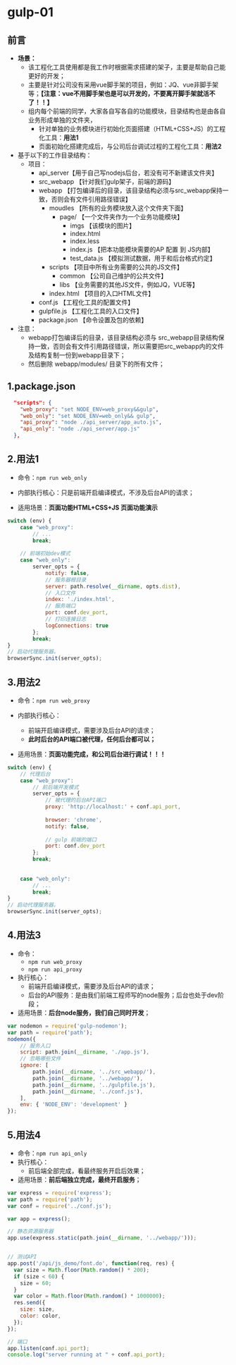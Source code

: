 # gulp-01

## 前言

* **场景：**
  * 该工程化工具使用都是我工作时根据需求搭建的架子，主要是帮助自己能更好的开发；
  * 主要是针对公司没有采用vue脚手架的项目，例如：JQ、vue非脚手架等；**【注意：vue不用脚手架也是可以开发的，不要离开脚手架就活不了！！】**
  * 组内每个前端的同学，大家各自写各自的功能模块，目录结构也是由各自业务形成单独的文件夹，
    * 针对单独的业务模块进行初始化页面搭建（HTML+CSS+JS）的工程化工具：**用法1**
    * 页面初始化搭建完成后，与公司后台调试过程的工程化工具：**用法2**
* 基于以下的工作目录结构：
  * 项目：
    * api_server【用于自己写nodejs后台，若没有可不新建该文件夹】
    * src_webapp  【针对我们gulp架子，前端的源码】
    * webapp  【打包编译后的目录，该目录结构必须与src_webapp保持一致，否则会有文件引用路径错误】
      * moudles 【所有的业务模块放入这个文件夹下面】
        * page/ 【一个文件夹作为一个业务功能模块】
          - imgs 【该模块的图片】
          - index.html
          - index.less
          - index.js 【把本功能模块需要的AP 配置 到 JS内部】
          - test_data.js 【模拟测试数据，用于和后台格式约定】
      * scripts 【项目中所有业务需要的公共的JS文件】
        * common 【公司自己维护的公共文件】
        * libs 【业务需要的其他JS文件，例如JQ，VUE等】
      * index.html 【项目的入口HTML文件】
    * conf.js 【工程化工具的配置文件】
    * gulpfile.js 【工程化工具的入口文件】
    * package.json 【命令设置及包的依赖】
* 注意：
  * webapp打包编译后的目录，该目录结构必须与 src_webapp目录结构保持一致，否则会有文件引用路径错误，所以需要把src_webapp内的文件及结构复制一份到webapp目录下；
  * 然后删除 webapp/modules/ 目录下的所有文件；

## 1.package.json

```json
  "scripts": {
    "web_proxy": "set NODE_ENV=web_proxy&&gulp",
    "web_only": "set NODE_ENV=web_only&& gulp",
    "api_proxy": "node ./api_server/app_auto.js",
    "api_only": "node ./api_server/app.js"
  },
```

## 2.用法1

* 命令：`npm run web_only`

* 内部执行核心：只是前端开启编译模式，不涉及后台API的请求；
* 适用场景：**页面功能HTML+CSS+JS 页面功能演示**

```js
switch (env) {
    case "web_proxy":
		// ...
        break;
    
    // 前端初始dev模式
    case "web_only":
        server_opts = {
            notify: false,
            // 服务器根目录
            server: path.resolve(__dirname, opts.dist),
            // 入口文件
            index: './index.html',
            // 服务端口
            port: conf.dev_port,
            // 打印连接日志
            logConnections: true
        };
        break;
}
// 启动代理服务器。
browserSync.init(server_opts);
```

## 3.用法2

* 命令：`npm run web_proxy`

* 内部执行核心：
  * 前端开启编译模式，需要涉及后台API的请求；
  * **此时后台的API端口被代理，任何后台都可以；**
* 适用场景：**页面功能完成，和公司后台进行调试！！！**

```js
switch (env) {
    // 代理后台
    case "web_proxy":
        // 前后端开发模式
        server_opts = {
            // 被代理的后台API端口
            proxy: 'http://localhost:' + conf.api_port,
            
            browser: 'chrome',
            notify: false,
            
            // gulp 前端的端口
            port: conf.dev_port
        };
        break;
        
        
    case "web_only":
		// ...
        break;
}
// 启动代理服务器。
browserSync.init(server_opts);
```

## 4.用法3

* 命令：
  * `npm run web_proxy`
  * `npm run api_proxy`
* 执行核心：
  * 前端开启编译模式，需要涉及后台API的请求；
  * 后台的API服务：是由我们前端工程师写的node服务；后台也处于dev阶段；
* 适用场景：**后台node服务，我们自己同时开发**；

```js
var nodemon = require('gulp-nodemon');
var path = require('path');
nodemon({
    // 服务入口
    script: path.join(__dirname, './app.js'),
    // 忽略哪些文件
    ignore: [
        path.join(__dirname, '../src_webapp/'),
        path.join(__dirname, '../webapp/'),
        path.join(__dirname, '../gulpfile.js'),
        path.join(__dirname, '../conf.js'),
    ],
    env: { 'NODE_ENV': 'development' }
});
```

## 5.用法4

* 命令：`npm run api_only`
* 执行核心：
  * 前后端全部完成，看最终服务开启后效果；
* 适用场景：**前后端独立完成，最终开启服务**；

```js
var express = require('express');
var path = require('path');
var conf = require('../conf.js');

var app = express();

// 静态资源服务器
app.use(express.static(path.join(__dirname, '../webapp/')));


// 测试API
app.post('/api/js_demo/font.do', function(req, res) {
  var size = Math.floor(Math.random() * 200);
  if (size < 60) {
    size = 60;
  }
  var color = Math.floor(Math.random() * 1000000);
  res.send({
    size: size,
    color: color,
  });
});

// 端口
app.listen(conf.api_port);
console.log("server running at " + conf.api_port);
```

